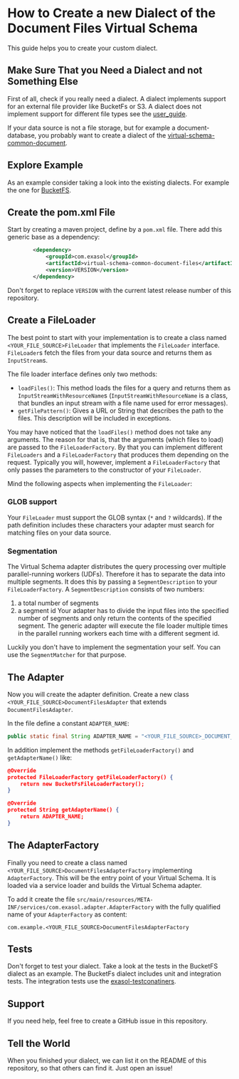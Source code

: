 # How to Create a new Dialect of the Document Files Virtual Schema

This guide helps you to create your custom dialect.

## Make Sure That you Need a Dialect and not Something Else

First of all, check if you really need a dialect.
A dialect implements support for an external file provider like BucketFs or S3.
A dialect does not implement support for different file types see the [user_guide](user_guide.md).
 
If your data source is not a file storage, but for example a document-database, 
you probably want to create a dialect of the [virtual-schema-common-document](https://github.com/exasol/virtual-schema-common-document).

## Explore Example

As an example consider taking a look into the existing dialects. For example the one for [BucketFS](https://github.com/exasol/bucketfs-document-files-virtual-schema).  
 
## Create the pom.xml File

Start by creating a maven project, define by a `pom.xml` file.
There add this generic base as a dependency:
```xml
        <dependency>
            <groupId>com.exasol</groupId>
            <artifactId>virtual-schema-common-document-files</artifactId>
            <version>VERSION</version>
        </dependency>
``` 

Don't forget to replace `VERSION` with the current latest release number of this repository.

## Create a FileLoader

The best point to start with your implementation is to create a class named `<YOUR_FILE_SOURCE>FileLoader` 
that implements the `FileLoader` interface.
`FileLoader`s fetch the files from your data source and returns them as `InputStream`s.

The file loader interface defines only two methods:

* `loadFiles()`: This method loads the files for a query and returns them as `InputStreamWithResourceName`s (`InputStreamWithResourceName` is a class, that bundles an input stream with a file name used for error messages).
* `getFilePattern()`: Gives a URL or String that describes the path to the files. This description will be included in exceptions. 

You may have noticed that the `loadFiles()` method does not take any arguments.
The reason for that is, that the arguments (which files to load) are passed to the `FileLoaderFactory`.
By that you can implement different `FileLoaders` and a `FileLoaderFactory` that produces them depending on the request.
Typically you will, however, implement a `FileLoaderFactory` that only passes the parameters to the constructor of your `FileLoader`.

Mind the following aspects when implementing the `FileLoader`:

### GLOB support

Your `FileLoader` must support the GLOB syntax (`*` and `?` wildcards).
If the path definition includes these characters your adapter must search for matching files on your data source.

### Segmentation

The Virtual Schema adapter distributes the query processing over multiple parallel-running workers (UDFs).
Therefore it has to separate the data into multiple segments.
It does this by passing a `SegmentDescription` to your `FileLoaderFactory`. A `SegmentDescription` consists of two numbers:
1. a total number of segments
1. a segment id
Your adapter has to divide the input files into the specified number of segments and only return the contents of the specified segment.
The generic adapter will execute the file loader multiple times in the parallel running workers each time with a different segment id.

Luckily you don't have to implement the segmentation your self. You can use the  `SegmentMatcher` for that purpose.


## The Adapter

Now you will create the adapter definition.
Create a new class `<YOUR_FILE_SOURCE>DocumentFilesAdapter` that extends `DocumentFilesAdapter`.

In the file define a constant `ADAPTER_NAME`:

```java
public static final String ADAPTER_NAME = "<YOUR_FILE_SOURCE>_DOCUMENT_FILES";
```

In addition implement the methods `getFileLoaderFactory()` and `getAdapterName()` like:

```json
@Override
protected FileLoaderFactory getFileLoaderFactory() {
    return new BucketFsFileLoaderFactory();
}

@Override
protected String getAdapterName() {
    return ADAPTER_NAME;
}
```

## The AdapterFactory

Finally you need to create a class named `<YOUR_FILE_SOURCE>DocumentFilesAdapterFactory` implementing `AdapterFactory`.
This will be the entry point of your Virtual Schema. 
It is loaded via a service loader and builds the Virtual Schema adapter.

To add it create the file `src/main/resources/META-INF/services/com.exasol.adapter.AdapterFactory` with 
the fully qualified name of your `AdapterFactory` as content:
```
com.example.<YOUR_FILE_SOURCE>DocumentFilesAdapterFactory
```

## Tests

Don't forget to test your dialect.
Take a look at the tests in the BucketFS dialect as an example.
The BucketFs dialect includes unit and integration tests.
The integration tests use the [exasol-testconatiners](https://github.com/exasol/exasol-testcontainers/).

## Support

If you need help, feel free to create a GitHub issue in this repository.

## Tell the World
 
When you finished your dialect, we can list it on the README of this repository, so that others can find it.
Just open an issue!
